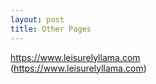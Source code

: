 ```yaml
---
layout: post
title: Other Pages
---
```


<!-- Write your comments here -->
<!-- Write your comments here
<link href="https://www.leisurelyllama.com"https://www.leisurelyllama.com>
-->

<a href="https://www.leisurelyllama.com">https://www.leisurelyllama.com</a>
<br>
(https://www.leisurelyllama.com)
